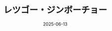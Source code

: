 ---
title: レツゴー・ジンボーチョー
date: 2025-06-13
image: https://cdn.tohu-sand.com/illust/2025-06-13.png
mediumImage: https://cdn.tohu-sand.com/illust/2025-06-13_medium.png
thumbnail: https://cdn.tohu-sand.com/illust/2025-06-13_thumb.png
tags: ["オリジナル"]
description: to
---